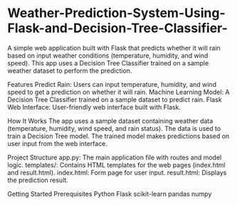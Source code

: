 # Weather-Prediction-System-Using-Flask-and-Decision-Tree-Classifier-


A simple web application built with Flask that predicts whether it will rain based on input weather conditions (temperature, humidity, and wind speed). This app uses a Decision Tree Classifier trained on a sample weather dataset to perform the prediction.

Features
Predict Rain: Users can input temperature, humidity, and wind speed to get a prediction on whether it will rain.
Machine Learning Model: A Decision Tree Classifier trained on a sample dataset to predict rain.
Flask Web Interface: User-friendly web interface built with Flask.

How It Works
The app uses a sample dataset containing weather data (temperature, humidity, wind speed, and rain status).
The data is used to train a Decision Tree model.
The trained model makes predictions based on user input from the web interface.

Project Structure
app.py: The main application file with routes and model logic.
templates/: Contains HTML templates for the web pages (index.html and result.html).
index.html: Form page for user input.
result.html: Displays the prediction result.

Getting Started
Prerequisites
Python 
Flask
scikit-learn
pandas
numpy
